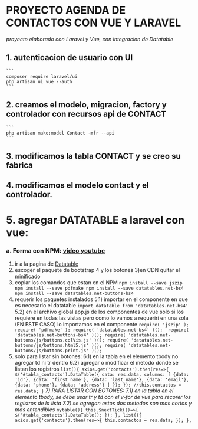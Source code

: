 # PROYECTO AGENDA DE CONTACTOS CON VUE Y LARAVEL
_proyecto elaborado con Laravel y Vue, con integracion de Datatable_

## 1. autenticacion de usuario con UI
    ```
    composer require laravel/ui
    php artisan ui vue --auth 
    ```

## 2. creamos el modelo, migracion, factory y controlador con recursos api de CONTACT 
    ```
    php artisan make:model Contact -mfr --api
    ```

## 3. modificamos la tabla CONTACT y se creo su fabrica

## 4. modificamos el modelo contact y el controlador.

# 5. agregar DATATABLE a laravel con vue:

### a. Forma con NPM: [video youtube](https://www.youtube.com/watch?v=P1Ci-dY9Hes&t=60s)
1) ir a la pagina de [Datatable](https://datatables.net/download/)
2) escoger el paquete de bootstrap 4 y los botones
3)en CDN quitar el minificado
4) copiar los comandos que estan en el NPM
            ```
            npm install --save jszip
            npm install --save pdfmake
            npm install --save datatables.net-bs4
            npm install --save datatables.net-buttons-bs4
            ```
5) requerir los paquetes instalados
5.1) importar en el componente en que es necesario el datatable
                ```
                import datatable from 'datatables.net-bs4'
                ```
5.2) en el archivo global app.js de los componentes de vue solo si los requiere en todas las vistas pero como lo vamos a requeriri en una sola (EN ESTE CASO) lo importamos en el componente
                    ```
                    require( 'jszip' );
                    require( 'pdfmake' );
                    require( 'datatables.net-bs4' )(); 
                    require( 'datatables.net-buttons-bs4' )();
                    require( 'datatables.net-buttons/js/buttons.colVis.js' )();
                    require( 'datatables.net-buttons/js/buttons.html5.js' )();
                    require( 'datatables.net-buttons/js/buttons.print.js' )();
                    ```
6) solo para listar sin botones:
6.1) en la tabla en el elemento tbody no agregar td ni tr dentro
6.2) agregar o modificar el metodo donde se listan los registros
                ```
                list(){
                    axios.get('contacts').then(res=>{
                        $('#tabla_contacts').DataTable({
                            data: res.data,
                            columns: [
                                    {data: 'id'},
                                    {data: 'first_name'},
                                    {data: 'last_name'},
                                    {data: 'email'},
                                    {data: 'phone'},
                                    {data: 'address'}
                                ]
                        });
                    });
                    //this.contactos = res.data;
                }
                ```
_7) PARA LISTAR CON BOTONES:_
_7.1) en la tabla en el elemento tbody, se debe usar tr y td con el v-for de vue para recorer los registros de la lista_
_7.2) se agregan estos dos metodos son mas cortos y mas entendibles_
                ```
                mytable(){
                this.$nextTick(()=>{
                    $('#tabla_contacts').DataTable();
                });
                },
                list(){
                    axios.get('contacts').then(res=>{
                        this.contactos = res.data;
                    });
                },
                ```


            



